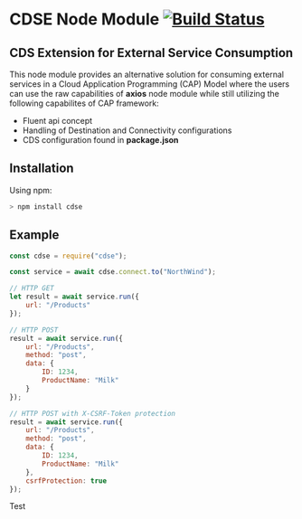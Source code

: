 # CDSE Node Module [![Build Status](https://travis-ci.com/jcailan/cdse.svg?branch=master)](https://travis-ci.com/jcailan/cdse)

## CDS Extension for External Service Consumption

This node module provides an alternative solution for consuming external services in a Cloud Application Programming (CAP) Model where the users can use the raw capabilities of **axios** node module while still utilizing the following capabilites of CAP framework:
- Fluent api concept
- Handling of Destination and Connectivity configurations
- CDS configuration found in **package.json**

## Installation

Using npm:

```swift
> npm install cdse
```

## Example

```javascript
const cdse = require("cdse");

const service = await cdse.connect.to("NorthWind");

// HTTP GET
let result = await service.run({
	url: "/Products"
});

// HTTP POST
result = await service.run({
	url: "/Products",
	method: "post",
	data: {
		ID: 1234,
		ProductName: "Milk"
	}
});

// HTTP POST with X-CSRF-Token protection
result = await service.run({
	url: "/Products",
	method: "post",
	data: {
		ID: 1234,
		ProductName: "Milk"
	},
	csrfProtection: true
});
```

Test
